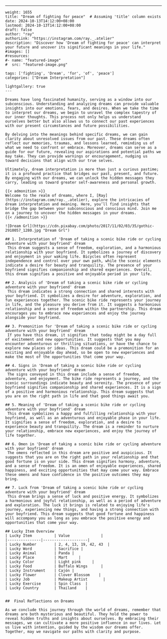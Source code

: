 ---
    weight: 1655
    title: "Dream of fighting for peace"  # Assuming 'title' column exists
    date: 2024-10-13T14:12:00+08:00
    lastmod: 2024-10-13T14:12:00+08:00
    draft: false
    author: "ray"
    authorLink: "https://instagram.com/ray._.atelier"
    description: "Discover how 'Dream of fighting for peace' can interpret your future and uncover its significant meanings in your life."
    #images: []
    #resources:
    #- name: "featured-image"
    #  src: "featured-image.png"
    
    tags: ['fighting', 'Dream', 'for', 'of', 'peace']
    categories: ["Dream Interpretation"]
    
    lightgallery: true
    ---
    
    Dreams have long fascinated humanity, serving as a window into our subconscious. Understanding and analyzing dreams can provide valuable insights into our emotions, fears, and desires. When we take the time to interpret our dreams, we begin to unravel the complex tapestry of our inner thoughts. This process not only helps us understand ourselves better but also allows us to connect our past experiences with our present circumstances and future possibilities.
    
    By delving into the meanings behind specific dreams, we can gain clarity about unresolved issues from our past. These dreams often reflect our memories, traumas, and lessons learned, reminding us of what we need to confront or embrace. Moreover, dreams can serve as a guide for our future, revealing our aspirations and potential paths we may take. They can provide warnings or encouragement, nudging us toward decisions that align with our true selves.
    
    Ultimately, dream interpretation is more than just a curious pastime; it is a profound practice that bridges our past, present, and future. By engaging with our dreams, we can unlock the hidden messages they carry, leading us toward greater self-awareness and personal growth.
    
    {{< admonition >}}
    Welcome to the realm of dreams, where I, [Ray](https://instagram.com/ray._.atelier), explore the intricacies of dream interpretation and meaning. Here, you’ll find insights that bridge the gap between your subconscious and conscious mind. Join me on a journey to uncover the hidden messages in your dreams.
    {{< /admonition >}}
    
    ![Dream Grl](https://cdn.pixabay.com/photo/2017/11/02/03/35/gothic-2910057_1280.jpg "Dream Grl")
    
    ## 1. Interpretation of 'Dream of taking a scenic bike ride or cycling adventure with your boyfriend' dream
     This dream suggests a sense of freedom, exploration, and a harmonious relationship with your boyfriend. It symbolizes a journey of discovery and enjoyment in your waking life. Bicycles often represent independence and control over your own path, while the scenic elements indicate a desire for beauty and tranquility. The presence of your boyfriend signifies companionship and shared experiences. Overall, this dream signifies a positive and enjoyable period in your life.
    
    ## 2. Analysis of 'Dream of taking a scenic bike ride or cycling adventure with your boyfriend' dream
     This dream indicates a strong connection and shared interests with your boyfriend. It symbolizes a desire for adventure, exploration, and fun experiences together. The scenic bike ride represents your journey in life, and the pleasure you derive from it. It suggests a harmonious relationship and a sense of freedom within the partnership. This dream encourages you to embrace new experiences and enjoy the journey alongside your boyfriend.
    
    ## 3. Premonition for 'Dream of taking a scenic bike ride or cycling adventure with your boyfriend' dream
     If you have this dream, it signifies that today might be a day full of excitement and new opportunities. It suggests that you may encounter adventurous or thrilling situations, or have the chance to explore new places or ideas. This dream could be a premonition for an exciting and enjoyable day ahead, so be open to new experiences and make the most of the opportunities that come your way.
    
    ## 4. Signs in 'Dream of taking a scenic bike ride or cycling adventure with your boyfriend' dream
     The signs conveyed in this dream include a sense of freedom, adventure, and enjoyment. The bike ride represents a journey, and the scenic surroundings indicate beauty and serenity. The presence of your boyfriend signifies companionship and shared experiences. It is a sign of a positive and harmonious relationship. This dream suggests that you are on the right path in life and that good things await you.
    
    ## 5. Meaning of 'Dream of taking a scenic bike ride or cycling adventure with your boyfriend' dream
     This dream symbolizes a happy and fulfilling relationship with your boyfriend, as well as an adventurous and enjoyable phase in your life. It signifies a sense of freedom, exploration, and a desire to experience beauty and tranquility. The dream is a reminder to nurture your relationship, embrace new experiences, and enjoy the journey of life together.
    
    ## 6. Omen in 'Dream of taking a scenic bike ride or cycling adventure with your boyfriend' dream
     The omens reflected in this dream are positive and auspicious. It suggests that you are on the right path in your relationship and that good fortune is on your side. This dream signifies harmony, adventure, and a sense of freedom. It is an omen of enjoyable experiences, shared happiness, and exciting opportunities that may come your way. Embrace these omens and have confidence in the positive outcomes they may bring.
    
    ## 7. Luck from 'Dream of taking a scenic bike ride or cycling adventure with your boyfriend' dream
     This dream brings a sense of luck and positive energy. It symbolizes a harmonious and joyful relationship, as well as a period of adventure and exploration. The luck it brings is related to enjoying life's journey, experiencing new things, and having a strong connection with your boyfriend. This dream suggests that good fortune and happiness will accompany you as long as you embrace the positive energy and opportunities that come your way.
    
    ## Lucky Item Overview
    | Lucky Item          | Value              |
    |---------------|--------------------|
    | Lucky Number        | 2, 4, 13, 19, 42, 43  |
    | Lucky Word          | Sacrifice |
    | Lucky Animal        | Panda |
    | Lucky Place         | Mart     |
    | Lucky Color         | Light pink     |
    | Lucky Food          | Buffalo Wings      |
    | Lucky Instrument    | Cajón |
    | Lucky Flower        | Clover Blossom    |
    | Lucky Job           | Makeup Artist       |
    | Lucky Exercise      | Spin Class  |
    | Lucky Country       | Thailand    |
    
    
    ##  Final Reflections on Dreams
    
    As we conclude this journey through the world of dreams, remember that dreams are both mysterious and beautiful. They hold the power to reveal hidden truths and insights about ourselves. By embracing their messages, we can cultivate a more positive influence in our lives. Let us live with intention, guided by the wisdom our dreams offer. Together, may we navigate our paths with clarity and purpose.
    